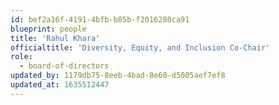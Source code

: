 ```yaml
---
id: bef2a16f-4191-4bfb-b85b-f2016280ca91
blueprint: people
title: 'Rahul Khara'
officialtitle: 'Diversity, Equity, and Inclusion Co-Chair'
role:
  - board-of-directors
updated_by: 1179db75-8eeb-4bad-8e60-d5005aef7ef8
updated_at: 1635512447
---
```

